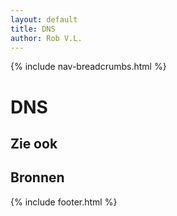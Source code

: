 ```yaml
---
layout: default
title: DNS
author: Rob V.L.
---
```


{% include nav-breadcrumbs.html %}


# DNS

## Zie ook

## Bronnen 

{% include footer.html %}
